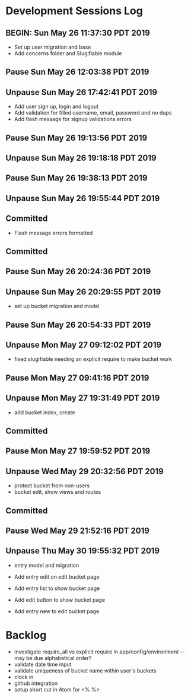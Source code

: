 # Development Sessions Log
## BEGIN: Sun May 26 11:37:30 PDT 2019

- Set up user migration and base
- Add concerns folder and Slugifiable module

## Pause Sun May 26 12:03:38 PDT 2019
## Unpause Sun May 26 17:42:41 PDT 2019

- Add user sign up, login and logout
- Add validation for filled username, email, password and no dups
- Add flash message for signup validations errors

## Pause Sun May 26 19:13:56 PDT 2019
## Unpause Sun May 26 19:18:18 PDT 2019
## Pause Sun May 26 19:38:13 PDT 2019
## Unpause Sun May 26 19:55:44 PDT 2019

## Committed

- Flash message errors formatted

## Committed

## Pause Sun May 26 20:24:36 PDT 2019
## Unpause Sun May 26 20:29:55 PDT 2019

- set up bucket migration and model



## Pause Sun May 26 20:54:33 PDT 2019
## Unpause Mon May 27 09:12:02 PDT 2019

- fixed slugifiable needing an explicit require to make bucket work


## Pause Mon May 27 09:41:16 PDT 2019
## Unpause Mon May 27 19:31:49 PDT 2019

- add bucket index, create

## Committed

## Pause Mon May 27 19:59:52 PDT 2019
## Unpause Wed May 29 20:32:56 PDT 2019

- protect bucket from non-users
- bucket edit, show views and routes

## Committed

## Pause Wed May 29 21:52:16 PDT 2019
## Unpause Thu May 30 19:55:32 PDT 2019

- entry model and migration
- Add entry edit on edit bucket page
- Add entry list to show bucket page
- Add edit button to show bucket page

- Add entry new to edit bucket page



# Backlog

- investigate require_all vs explicit require in app/config/environment
-- may be due alphabetical order?
- validate date time input
- validate uniqueness of bucket name within user's buckets
- clock in
- github integration
- setup short cut in Atom for <%  %>
